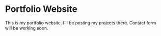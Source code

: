 # Portfolio Website

This is my portfolio website. I'll be posting my projects there. Contact form will be working soon. 

